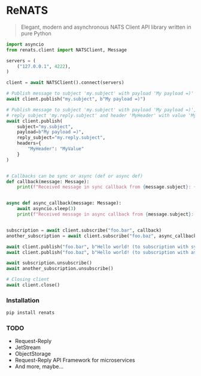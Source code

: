 # ReNATS

> Elegant, modern and asynchronous NATS Client API library written in pure Python

```python
import asyncio
from renats.client import NATSClient, Message

servers = (
    ("127.0.0.1", 4222),
)

client = await NATSClient().connect(servers)

# Publish message to subject 'my.subject' with payload 'My payload =)'
await client.publish("my.subject", b"My payload =)")

# Publish message to subject 'my.subject' with payload 'My payload =)',
# reply subject 'my.reply.subject' and header 'MyHeader' with value 'MyValue'
await client.publish(
    subject="my.subject",
    payload=b"My payload =)",
    reply_subject="my.reply.subject",
    headers={
        "MyHeader": "MyValue"
    }
)


# Callbacks can be sync or async (def or async def)
def callback(message: Message):
    print(f"Received message in sync callback from {message.subject}: {message.payload}")


async def async_callback(message: Message):
    await asyncio.sleep(3)
    print(f"Received message in async callback from {message.subject}: {message.payload}")


subscription = await client.subscribe("foo.bar", callback)
another_subscription = await client.subscribe("foo.baz", async_callback)

await client.publish("foo.bar", b"Hello world! (to subscription with sync callback)")
await client.publish("foo.baz", b"Hello world! (to subscription with async callback)")

await subscription.unsubscribe()
await another_subscription.unsubscribe()

# Closing client
await client.close()
```

### Installation
```bash
pip install renats
```

### TODO
- Request-Reply
- JetStream
- ObjectStorage
- Request-Reply API Framework for microservices
- And more, maybe...
